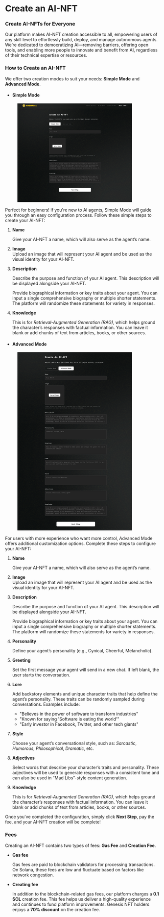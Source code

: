 # Create an AI-NFT

### Create AI-NFTs for Everyone <a href="#anyone-can-create-their-own-agents" id="anyone-can-create-their-own-agents"></a>

Our platform makes AI-NFT creation accessible to all, empowering users of any skill level to effortlessly build, deploy, and manage autonomous agents. We’re dedicated to democratizing AI—removing barriers, offering open tools, and enabling more people to innovate and benefit from AI, regardless of their technical expertise or resources.

### How to Create an AI-NFT

We offer two creation modes to suit your needs: **Simple Mode** and **Advanced Mode**.

* #### Simple Mode

<figure><img src="../../.gitbook/assets/image (4) (1) (1) (1).png" alt="" width="375"><figcaption></figcaption></figure>

Perfect for beginners! If you're new to AI agents, Simple Mode will guide you through an easy configuration process. Follow these simple steps to create your AI-NFT:

1.  **Name**

    Give your AI-NFT a name, which will also serve as the agent’s name.
2. **Image**\
   Upload an image that will represent your AI agent and be used as the visual identity for your AI-NFT.
3.  **Description**

    Describe the purpose and function of your AI agent. This description will be displayed alongside your AI-NFT.

    Provide biographical information or key traits about your agent. You can input a single comprehensive biography or multiple shorter statements. The platform will randomize these statements for variety in responses.
4.  **Knowledge**

    This is for _Retrieval-Augmented Generation (RAG)_, which helps ground the character’s responses with factual information. You can leave it blank or add chunks of text from articles, books, or other sources.



* #### Advanced Mode

<figure><img src="../../.gitbook/assets/image (2) (2).png" alt="" width="375"><figcaption></figcaption></figure>

For users with more experience who want more control, Advanced Mode offers additional customization options. Complete these steps to configure your AI-NFT:

1.  **Name**

    Give your AI-NFT a name, which will also serve as the agent’s name.
2. **Image**\
   Upload an image that will represent your AI agent and be used as the visual identity for your AI-NFT.
3.  **Description**

    Describe the purpose and function of your AI agent. This description will be displayed alongside your AI-NFT.

    Provide biographical information or key traits about your agent. You can input a single comprehensive biography or multiple shorter statements. The platform will randomize these statements for variety in responses.
4.  **Personality**

    Define your agent’s personality (e.g., Cynical, Cheerful, Melancholic).
5.  **Greeting**

    Set the first message your agent will send in a new chat. If left blank, the user starts the conversation.
6.  **Lore**

    Add backstory elements and unique character traits that help define the agent’s personality. These traits can be randomly sampled during conversations. Examples include:

    * "Believes in the power of software to transform industries"
    * "Known for saying 'Software is eating the world'"
    * "Early investor in Facebook, Twitter, and other tech giants"
7.  **Style**

    Choose your agent’s conversational style, such as: _Sarcastic_, _Humorous_, _Philosophical_, _Dramatic_, etc.
8.  **Adjectives**

    Select words that describe your character’s traits and personality. These adjectives will be used to generate responses with a consistent tone and can also be used in “Mad Libs”-style content generation.
9.  **Knowledge**

    This is for _Retrieval-Augmented Generation (RAG)_, which helps ground the character’s responses with factual information. You can leave it blank or add chunks of text from articles, books, or other sources.

Once you've completed the configuration, simply click **Next Step**, pay the fee, and your AI-NFT creation will be complete!

### Fees

Creating an AI-NFT contains two types of fees: **Gas Fee** and **Creation Fee**.

*   **Gas fee**

    Gas fees are paid to blockchain validators for processing transactions. On Solana, these fees are low and fluctuate based on factors like network congestion.
*   **Creating fee**

    In addition to the blockchain-related gas fees, our platform charges a **0.1 SOL** creation fee. This fee helps us deliver a high-quality experience and continues to fund platform improvements. Genesis NFT holders enjoys a **70% discount** on the creation fee.



